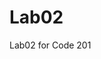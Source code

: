 # Lab02
Lab02 for Code 201
<!-- The purpose of a README
The README document is the first point of entry into a code project, and the fundamental source of documentation. When viewing a project on GitHub, the README appears on the entry page immediately beneath the list of files and directories in the project. You will learn in the coming months that working with code with poor documentation can be a pain, so strive to provide good documentation for your work!
What kind of content should be in the README?
General project information (what does it do, who wrote it, who collaborated, which tools are used)
Instructions for installation and use
Information on the license
Acknowledgements, etc.
README-template - The default 201 README template
Also take a look at the following suggested structures. Note the similarities and differences; there is no absolute right/wrong approach. Consider the information that would be helpful to users of your project, and then set one up that is appropriate to your project:
README-Template by GitHub user PurpleBooth
README by GitHub user jxson
Stack Overflow Q/A on "How to write a good README" (reprint)
A Beginner's Guide to Writing a Kickass README
Lastly, remember to keep your README up to date! Don't just create it and then neglect it! -->